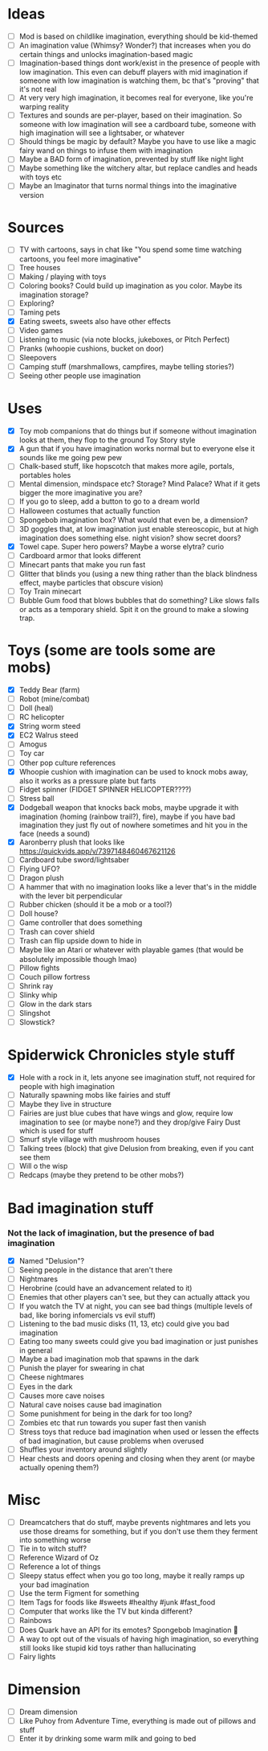 # Ideas

- [ ] Mod is based on childlike imagination, everything should be kid-themed
- [ ] An imagination value (Whimsy? Wonder?) that increases when you do certain things and unlocks imagination-based
  magic
- [ ] Imagination-based things dont work/exist in the presence of people with low imagination. This even can debuff
  players with mid imagination if someone with low imagination is watching them, bc that's "proving" that it's not real
- [ ] At very very high imagination, it becomes real for everyone, like you're warping reality
- [ ] Textures and sounds are per-player, based on their imagination. So someone with low imagination will see a
  cardboard tube, someone with high imagination will see a lightsaber, or whatever
- [ ] Should things be magic by default? Maybe you have to use like a magic fairy wand on things to infuse them with
  imagination
- [ ] Maybe a BAD form of imagination, prevented by stuff like night light
- [ ] Maybe something like the witchery altar, but replace candles and heads with toys etc
- [ ] Maybe an Imaginator that turns normal things into the imaginative version

# Sources

- [ ] TV with cartoons, says in chat like "You spend some time watching cartoons, you feel more imaginative"
- [ ] Tree houses
- [ ] Making / playing with toys
- [ ] Coloring books? Could build up imagination as you color. Maybe its imagination storage?
- [ ] Exploring?
- [ ] Taming pets
- [x] Eating sweets, sweets also have other effects
- [ ] Video games
- [ ] Listening to music (via note blocks, jukeboxes, or Pitch Perfect)
- [ ] Pranks (whoopie cushions, bucket on door)
- [ ] Sleepovers
- [ ] Camping stuff (marshmallows, campfires, maybe telling stories?)
- [ ] Seeing other people use imagination

# Uses

- [x]  Toy mob companions that do things but if someone without imagination looks at them, they flop to the ground Toy
  Story style
- [x]  A gun that if you have imagination works normal but to everyone else it sounds like me going pew pew
- [ ]  Chalk-based stuff, like hopscotch that makes more agile, portals, portables holes
- [ ]  Mental dimension, mindspace etc? Storage? Mind Palace? What if it gets bigger the more imaginative you are?
- [ ]  If you go to sleep, add a button to go to a dream world
- [ ]  Halloween costumes that actually function
- [ ]  Spongebob imagination box? What would that even be, a dimension?
- [ ]  3D goggles that, at low imagination just enable stereoscopic, but at high imagination does something else. night
  vision? show secret doors?
- [x]  Towel cape. Super hero powers? Maybe a worse elytra? curio
- [ ]  Cardboard armor that looks different
- [ ]  Minecart pants that make you run fast
- [ ]  Glitter that blinds you (using a new thing rather than the black blindness effect, maybe particles that obscure
  vision)
- [ ]  Toy Train minecart
- [ ]  Bubble Gum food that blows bubbles that do something? Like slows falls or acts as a temporary shield. Spit it on
  the ground to make a slowing trap.

# Toys (some are tools some are mobs)

- [x] Teddy Bear (farm)
- [ ] Robot (mine/combat)
- [ ] Doll (heal)
- [ ] RC helicopter
- [x] String worm steed
- [x] EC2 Walrus steed
- [ ] Amogus
- [ ] Toy car
- [ ] Other pop culture references
- [x] Whoopie cushion with imagination can be used to knock mobs away, also it works as a pressure plate but farts
- [ ] Fidget spinner (FIDGET SPINNER HELICOPTER????)
- [ ] Stress ball
- [x] Dodgeball weapon that knocks back mobs, maybe upgrade it with imagination (homing (rainbow trail?), fire), maybe
  if you have bad imagination they just fly out of nowhere sometimes and hit you in the face (needs a sound)
- [x] Aaronberry plush that looks like https://quickvids.app/v/7397148460467621126
- [ ] Cardboard tube sword/lightsaber
- [ ] Flying UFO?
- [ ] Dragon plush
- [ ] A hammer that with no imagination looks like a lever that's in the middle with the lever bit perpendicular
- [ ] Rubber chicken (should it be a mob or a tool?)
- [ ] Doll house?
- [ ] Game controller that does something
- [ ] Trash can cover shield
- [ ] Trash can flip upside down to hide in
- [ ] Maybe like an Atari or whatever with playable games (that would be absolutely impossible though lmao)
- [ ] Pillow fights
- [ ] Couch pillow fortress
- [ ] Shrink ray
- [ ] Slinky whip
- [ ] Glow in the dark stars
- [ ] Slingshot
- [ ] Slowstick?

# Spiderwick Chronicles style stuff

- [x] Hole with a rock in it, lets anyone see imagination stuff, not required for people with high imagination
- [ ] Naturally spawning mobs like fairies and stuff
- [ ] Maybe they live in structure
- [ ] Fairies are just blue cubes that have wings and glow, require low imagination to see (or maybe none?) and they
  drop/give Fairy Dust which is used for stuff
- [ ] Smurf style village with mushroom houses
- [ ] Talking trees (block) that give Delusion from breaking, even if you cant see them
- [ ] Will o the wisp
- [ ] Redcaps (maybe they pretend to be other mobs?)

# Bad imagination stuff

### Not the lack of imagination, but the presence of bad imagination

- [x] Named "Delusion"?
- [ ] Seeing people in the distance that aren't there
- [ ] Nightmares
- [ ] Herobrine (could have an advancement related to it)
- [ ] Enemies that other players can't see, but they can actually attack you
- [ ] If you watch the TV at night, you can see bad things (multiple levels of bad, like boring infomercials vs evil
  stuff)
- [ ] Listening to the bad music disks (11, 13, etc) could give you bad imagination
- [ ] Eating too many sweets could give you bad imagination or just punishes in general
- [ ] Maybe a bad imagination mob that spawns in the dark
- [ ] Punish the player for swearing in chat
- [ ] Cheese nightmares
- [ ] Eyes in the dark
- [ ] Causes more cave noises
- [ ] Natural cave noises cause bad imagination
- [ ] Some punishment for being in the dark for too long?
- [ ] Zombies etc that run towards you super fast then vanish
- [ ] Stress toys that reduce bad imagination when used or lessen the effects of bad imagination, but cause problems
  when overused
- [ ] Shuffles your inventory around slightly
- [ ] Hear chests and doors opening and closing when they arent (or maybe actually opening them?)

# Misc

- [ ] Dreamcatchers that do stuff, maybe prevents nightmares and lets you use those dreams for something, but if you
  don't use them they ferment into something worse
- [ ] Tie in to witch stuff?
- [ ] Reference Wizard of Oz
- [ ] Reference a lot of things
- [ ] Sleepy status effect when you go too long, maybe it really ramps up your bad imagination
- [ ] Use the term Figment for something
- [ ] Item Tags for foods like #sweets #healthy #junk #fast_food
- [ ] Computer that works like the TV but kinda different?
- [ ] Rainbows
- [ ] Does Quark have an API for its emotes? Spongebob Imagination 🌈
- [ ] A way to opt out of the visuals of having high imagination, so everything still looks like stupid kid toys rather
  than hallucinating
- [ ] Fairy lights

# Dimension
- [ ] Dream dimension
- [ ] Like Puhoy from Adventure Time, everything is made out of pillows and stuff
- [ ] Enter it by drinking some warm milk and going to bed